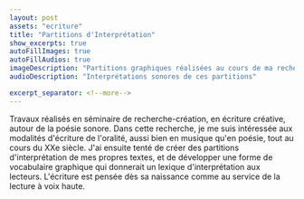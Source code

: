 ```yaml
---
layout: post
assets: "ecriture"
title: "Partitions d'Interprétation"
show_excerpts: true
autoFillImages: true
autoFillAudios: true
imageDescription: "Partitions graphiques réalisées au cours de ma recherche"
audioDescription: "Interprétations sonores de ces partitions"

excerpt_separator: <!--more-->
---
```


Travaux réalisés en séminaire de recherche-création, en écriture créative, autour de la poésie sonore.<!--more--> Dans cette recherche, je me suis intéressée aux modalités d'écriture de l'oralité, aussi bien en musique qu'en poésie, tout au cours du XXe siècle. J'ai ensuite tenté de créer des partitions d'interprétation de mes propres textes, et de développer une forme de vocabulaire graphique qui donnerait un lexique d'interprétation aux lecteurs. L'écriture est pensée dès sa naissance comme au service de la lecture à voix haute.
